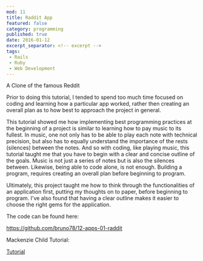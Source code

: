 ```yaml
---
mod: 11
title: Raddit App
featured: false
category: programming
published: true
date: 2016-01-12
excerpt_separator: <!-- excerpt -->
tags:
 - Rails
 - Ruby
 - Web Development
---
```


A Clone of the famous Reddit
<!-- excerpt -->

Prior to doing this tutorial, I tended to spend too much time focused on coding and learning how a particular app worked, rather then creating an overall plan as to how best to approach the project in general.

This tutorial showed me how implementing best programming practices at the beginning of a project is similar to learning how to pay music to its fullest. In music, one not only has to be able to play each note with technical precision, but also has to equally understand the importance of the rests (silences) between the notes. And so with coding, like playing music, this tutorial taught me that you have to begin with a clear and concise outline of the goals. Music is not just a series of notes but is also the silences between. Likewise, being able to code alone, is not enough. Building a program, requires creating an overall plan before beginning to program.

Ultimately, this project taught me how to think through the functionalities of an application first, putting my thoughts on to paper, before beginning to program. I've also found that having a clear outline makes it easier to choose the right gems for the application.

The code can be found here:

<https://github.com/bruno78/12-apps-01-raddit>

Mackenzie Child Tutorial:

[Tutorial](https://www.youtube.com/watch?v=7-1HCWbu7iU&index=1&list=PL23ZvcdS3XPLNdRYB_QyomQsShx59tpc-)
